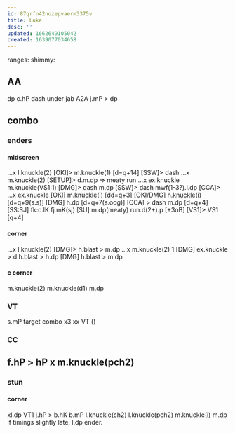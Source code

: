 ```yaml
---
id: 87qrfn42nozepvaerm3375v
title: Luke
desc: ''
updated: 1662649105042
created: 1639077034658
---
```

ranges:
shimmy:

## AA
dp
c.hP
dash under jab
A2A j.mP > dp
## combo
### enders
#### midscreen
...x l.knuckle(2)
  [OKI]> m.knuckle(1) [d=q+14]
  [SSW]> dash
...x m.knuckle(2)
  [SETUP]> d.m.dp => meaty run
...x ex.knuckle m.knuckle(VS1:1)
  [DMG]> dash m.dp
  [SSW]> dash mwf(1-3?).l.dp
  [CCA]> 
...x ex.knuckle
  [OKI] m.knuckle(i) [dd=q+3]
  [OKI/DMG] h.knuckle(i) [d=q+9(s.s)]
  [DMG] h.dp [d=q+7(s.oog)]
  [CCA] > dash m.dp [d=q+4]
  [SS:SJ] fk:c.lK fj.mK(sj)
  [SU] m.dp(meaty) run.d(2+).p [+3oB]
  [VS1]> VS1 [q+4] 
#### corner
...x l.knuckle(2)
  [DMG]> h.blast > m.dp
...x m.knuckle(2)
  1:[DMG] ex.knuckle > d.h.blast > h.dp
  [DMG] h.blast > m.dp
#### c corner
m.knuckle(2) m.knuckle(d1) m.dp

### VT
s.mP target combo x3 xx VT ()

### CC
f.hP > hP x m.knuckle(pch2)
  - 
### stun
#### corner
xl.dp VT1 j.hP > b.hK b.mP l.knuckle(ch2) l.knuckle(pch2) m.knuckle(i) m.dp
  if timings slightly late, l.dp ender.

